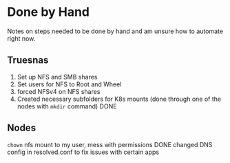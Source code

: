 # Done by Hand
Notes on steps needed to be done by hand and am unsure how to automate right now. 


## Truesnas
1. Set up NFS and SMB shares
2. Set users for NFS to Root and Wheel
3. forced NFSv4 on NFS shares
4. Created necessary subfolders for K8s mounts (done through one of the nodes with `mkdir` command) DONE 

## Nodes
`chown` nfs mount to my user, mess with permissions DONE
changed DNS config in resolved.conf to fix issues with certain apps
